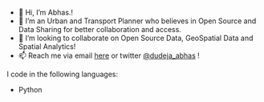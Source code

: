 - 👋 Hi, I’m Abhas.!
- 🌱 I’m an Urban and Transport Planner who believes in Open Source and Data Sharing for better collaboration and access.
- 💞️ I’m looking to collaborate on Open Source Data, GeoSpatial Data and Spatial Analytics!
- 📫 Reach me via email [here](mailto:amdudeja@gmail.com) or twitter [@dudeja_abhas](https://twitter.com/dudeja_abhas)  !


I code in the following languages:
- Python



<!---
abhasdudeja/abhasdudeja is a ✨ special ✨ repository because its `README.md` (this file) appears on your GitHub profile.
You can click the Preview link to take a look at your changes.
--->
